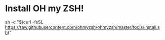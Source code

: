 # Install OH my ZSH!

sh -c "$(curl -fsSL https://raw.githubusercontent.com/ohmyzsh/ohmyzsh/master/tools/install.sh)"